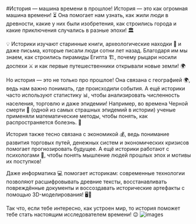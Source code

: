 #История — машина времени в прошлое!
История — это как огромная машина времени! ⏳ Она помогает нам узнать, как жили люди в древности, какие у них были изобретения, как строились города и какие приключения случались в разные эпохи! 🏛️

💡 Историки изучают старинные книги, археологические находки 🏺 и даже письма, которые писали люди сотни лет назад. Благодаря им мы знаем, как строились пирамиды Египта 🏗️, почему рыцари носили доспехи ⚔️ и как первые путешественники открывали новые земли! 🌍

Но история — это не только про прошлое! Она связана с географией 🌍, ведь нам важно понимать, где происходили события. А ещё историки часто используют статистику 📊, чтобы анализировать численность населения, торговлю и даже эпидемии! Например, во времена Черной смерти 🦠 (одной из самых страшных эпидемий в истории) ученые применяли математические методы, чтобы понять, как распространяется болезнь. 🔢

История также тесно связана с экономикой 💰, ведь понимание развития торговых путей, денежных систем и экономических кризисов помогает прогнозировать будущее. А ещё историки работают с психологами 🧠, чтобы понять мышление людей прошлых эпох и мотивы их поступков!

Даже информатика 💻 помогает историкам: современные технологии позволяют расшифровывать древние тексты, восстанавливать повреждённые документы и воссоздавать исторические артефакты с помощью 3D-моделирования! 🖥️📜

Так что, если тебе интересно, как устроен мир, то история поможет тебе стать настоящим исследователем времени! 😉
![images](https://github.com/user-attachments/assets/7c3931c5-9a74-4cb3-af8c-92ef4ad7f6a9)
